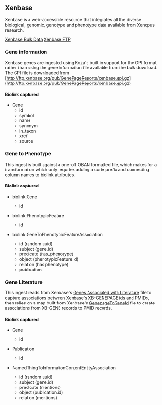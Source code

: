 ## Xenbase

Xenbase is a web-accessible resource that integrates all the diverse biological, genomic, genotype and phenotype data available from Xenopus research.

[Xenbase Bulk Data](http://www.xenbase.org/other/static-xenbase/ftpDatafiles.jsp)
[Xenbase FTP](http://ftp.xenbase.org/pub/)

### Gene Information

Xenbase genes are ingested using Koza's built in support for the GPI format rather than using the gene information file available from the bulk download. The GPI file is downloaded from [http://ftp.xenbase.org/pub/GenePageReports/xenbase.gpi.gz](http://ftp.xenbase.org/pub/GenePageReports/xenbase.gpi.gz)

#### Biolink captured

* Gene
  * id
  * symbol
  * name
  * synonym
  * in_taxon
  * xref
  * source

### Gene to Phenotype

This ingest is built against a one-off OBAN formatted file, which makes for a transformation which only requries adding a curie prefix and connecting column names to biolink attributes. 

#### Biolink captured

* biolink:Gene
    * id

* biolink:PhenotypicFeature
    * id

* biolink:GeneToPhenotypicFeatureAssociation
    * id (random uuid)
    * subject (gene.id)
    * predicate (has_phenotype)
    * object (phenotypicFeature.id)
    * relation (has phenotype)
    * publication
    
### Gene Literature

This ingest reads from Xenbase's [Genes Associated with Literature](http://ftp.xenbase.org/pub/GenePageReports/LiteratureMatchedGenesByPaper.txt) file to capture associations between Xenbase's XB-GENEPAGE ids and PMIDs, then relies on a map built from Xenbase's [GenepageToGeneId](http://ftp.xenbase.org/pub/GenePageReports/XenbaseGenepageToGeneIdMapping.txt) file to create associations from XB-GENE records to PMID records.

#### Biolink captured

* Gene
    * id

* Publication
    * id
    
* NamedThingToInformationContentEntityAssociation
    * id (random uuid)
    * subject (gene.id)
    * predicate (mentions)
    * object (publication.id)
    * relation (mentions)
    
